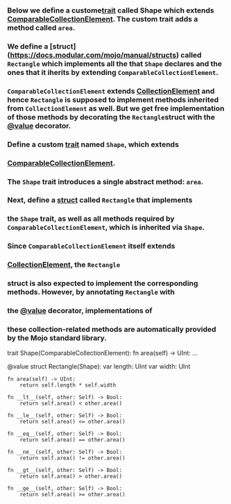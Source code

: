 ### Below we define a custome[trait](https://docs.modular.com/mojo/manual/traits) called Shape which extends [ComparableCollectionElement](https://docs.modular.com/mojo/stdlib/builtin/value/ComparableCollectionElement). The custom trait adds a method called `area`. 
### We define a [struct] (https://docs.modular.com/mojo/manual/structs) called `Rectangle` which implements all the that `Shape` declares and the ones that it iherits by extending `ComparableCollectionElement`.

### `ComparableCollectionElement` extends [CollectionElement](https://docs.modular.com/mojo/stdlib/builtin/value/CollectionElement) and hence `Rectangle` is supposed to implement methods inherited from `CollectionElement` as well. But we get free implementation of those methods by decorating the `Rectangle`struct with the [@value](https://docs.modular.com/mojo/manual/decorators/value/) decorator.

### Define a custom [trait](https://docs.modular.com/mojo/manual/traits) named `Shape`, which extends 
### [ComparableCollectionElement](https://docs.modular.com/mojo/stdlib/builtin/value/ComparableCollectionElement). 
### The `Shape` trait introduces a single abstract method: `area`.

### Next, define a [struct](https://docs.modular.com/mojo/manual/structs) called `Rectangle` that implements 
### the `Shape` trait, as well as all methods required by `ComparableCollectionElement`, which is inherited via `Shape`.

### Since `ComparableCollectionElement` itself extends 
### [CollectionElement](https://docs.modular.com/mojo/stdlib/builtin/value/CollectionElement), the `Rectangle` 
### struct is also expected to implement the corresponding methods. However, by annotating `Rectangle` with 
### the [@value](https://docs.modular.com/mojo/manual/decorators/value/) decorator, implementations of 
### these collection-related methods are automatically provided by the Mojo standard library.


trait Shape(ComparableCollectionElement):
    fn area(self) -> UInt:
        ...

@value
struct Rectangle(Shape):
    var length: UInt
    var width: UInt

    fn area(self) -> UInt:
        return self.length * self.width

    fn __lt__(self, other: Self) -> Bool:
        return self.area() < other.area()

    fn __le__(self, other: Self) -> Bool:
        return self.area() <= other.area()

    fn __eq__(self, other: Self) -> Bool:
        return self.area() == other.area()

    fn __ne__(self, other: Self) -> Bool:
        return self.area() != other.area()

    fn __gt__(self, other: Self) -> Bool:
        return self.area() > other.area()

    fn __ge__(self, other: Self) -> Bool:
        return self.area() >= other.area()

